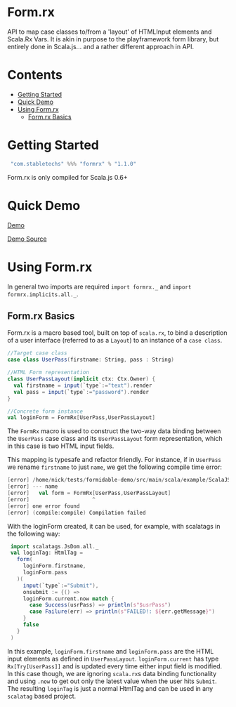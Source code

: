 Form.rx
=======
API to map case classes to/from a 'layout' of HTMLInput elements and Scala.Rx Vars. It is akin in purpose to the playframework form library, but entirely done in Scala.js... and a rather different approach in API. 

Contents
========

- [Getting Started](#getting-started)
- [Quick Demo](#quick-demo)
- [Using Form.rx](#using-formrx)
  - [Form.rx Basics](#formrx-basics)

Getting Started
===============

```scala
 "com.stabletechs" %%% "formrx" % "1.1.0"
```
Form.rx is only compiled for Scala.js 0.6+

Quick Demo
==========
[Demo](https://voltir.github.io/formidable-demo)

[Demo Source](https://github.com/Voltir/formidable-demo/blob/master/src/main/scala/example/ScalaJSExample.scala)

Using Form.rx
=============
In general two imports are required `import formrx._` and `import formrx.implicits.all._`.

Form.rx Basics
--------------

Form.rx is a macro based tool, built on top of `scala.rx`, to bind a description of a user interface (referred to as a `Layout`) to an instance of a `case class`. 

```scala
//Target case class
case class UserPass(firstname: String, pass : String)

//HTML Form representation
class UserPassLayout(implicit ctx: Ctx.Owner) {
  val firstname = input(`type`:="text").render
  val pass = input(`type`:="password").render
}

//Concrete form instance
val loginForm = FormRx[UserPass,UserPassLayout]
```

The `FormRx` macro is used to construct the two-way data binding between the `UserPass` case class and its `UserPassLayout` form representation, which in this case is two HTML input fields.

This mapping is typesafe and refactor friendly. For instance, if in `UserPass` we rename `firstname` to just `name`, we get the following compile time error:
```scala
[error] /home/nick/tests/formidable-demo/src/main/scala/example/ScalaJSExample.scala:23: The layout is not fully defined: Missing fields are:
[error] --- name
[error]   val form = FormRx[UserPass,UserPassLayout]
[error]                    ^
[error] one error found
[error] (compile:compile) Compilation failed
```
With the loginForm created, it can be used, for example, with scalatags in the following way:
```scala
 import scalatags.JsDom.all._
 val loginTag: HtmlTag = 
   form(
     loginForm.firstname,
     loginForm.pass
   )(
     input(`type`:="Submit"),
     onsubmit := {() =>
     loginForm.current.now match {
       case Success(usrPass) => println(s"$usrPass")
       case Failure(err) => println(s"FAILED!: ${err.getMessage}")
     }
     false
   }
 )
```
In this example, `loginForm.firstname` and `loginForm.pass` are the HTML input elements as defined in `UserPassLayout`. `loginForm.current` has type `Rx[Try[UserPass]]` and is updated every time either input field is modified. In this case though, we are ignoring `scala.rx`s data binding functionality and using `.now` to get out only the latest value when the user hits `Submit`. The resulting `loginTag` is just a normal HtmlTag and can be used in any `scalatag` based project.  